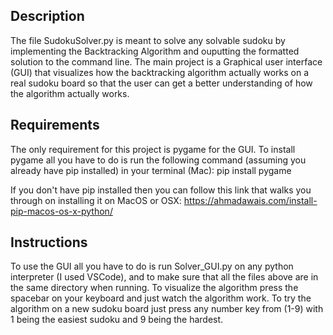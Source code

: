 ## Description

The file SudokuSolver.py is meant to solve any solvable sudoku by implementing the Backtracking Algorithm and ouputting the formatted solution to the command line. The main project is a Graphical user interface (GUI) that visualizes how the backtracking algorithm actually works on a real sudoku board so that the user can get a better understanding of how the algorithm actually works.


## Requirements

The only requirement for this project is pygame for the GUI.
To install pygame all you have to do is run the following command (assuming you already have pip installed) in your terminal (Mac): pip install pygame

If you don't have pip installed then you can follow this link that walks you through on installing it on MacOS or OSX: https://ahmadawais.com/install-pip-macos-os-x-python/ 


## Instructions
To use the GUI all you have to do is run Solver_GUI.py on any python interpreter (I used VSCode), and to make sure that all the files above are in the same directory when running. To visualize the algorithm press the spacebar on your keyboard and just watch the algorithm work. To try the algorithm on a new sudoku board just press any number key from (1-9) with 1 being the easiest sudoku and 9 being the hardest.
